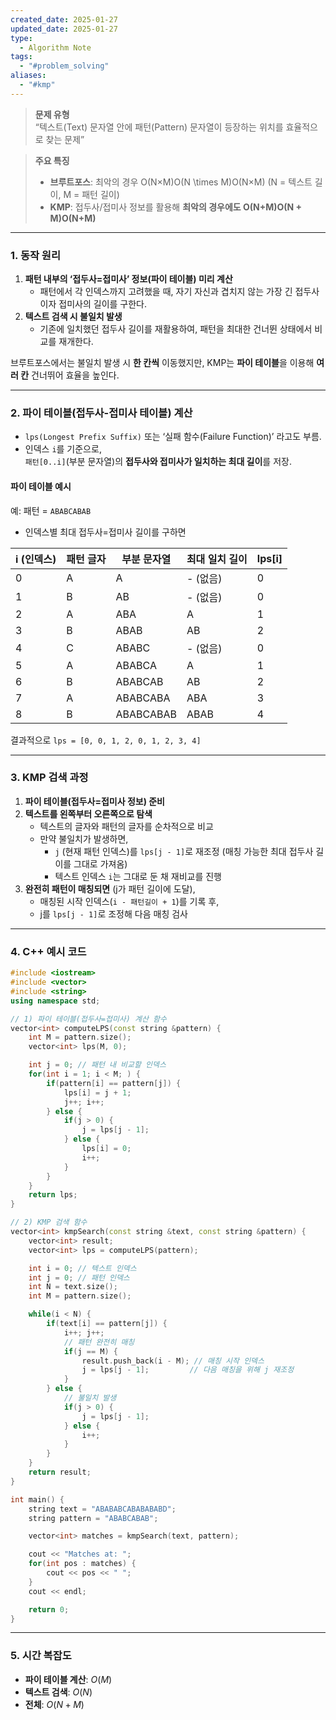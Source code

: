 ```yaml
---
created_date: 2025-01-27
updated_date: 2025-01-27
type:
  - Algorithm Note
tags:
  - "#problem_solving"
aliases:
  - "#kmp"
---
```

> **문제 유형**  
> “텍스트(Text) 문자열 안에 패턴(Pattern) 문자열이 등장하는 위치를 효율적으로 찾는 문제”

> **주요 특징**
> 
> - **브루트포스**: 최악의 경우 O(N×M)O(N \times M)O(N×M) (N = 텍스트 길이, M = 패턴 길이)
> - **KMP**: 접두사/접미사 정보를 활용해 **최악의 경우에도 O(N+M)O(N + M)O(N+M)**

---

### 1. 동작 원리

1. **패턴 내부의 ‘접두사=접미사’ 정보(파이 테이블) 미리 계산**
    - 패턴에서 각 인덱스까지 고려했을 때, 자기 자신과 겹치지 않는 가장 긴 접두사이자 접미사의 길이를 구한다.
2. **텍스트 검색 시 불일치 발생**
    - 기존에 일치했던 접두사 길이를 재활용하여, 패턴을 최대한 건너뛴 상태에서 비교를 재개한다.

브루트포스에서는 불일치 발생 시 **한 칸씩** 이동했지만, KMP는 **파이 테이블**을 이용해 **여러 칸** 건너뛰어 효율을 높인다.

---

### 2. 파이 테이블(접두사-접미사 테이블) 계산

- `lps(Longest Prefix Suffix)` 또는 ‘실패 함수(Failure Function)’ 라고도 부름.
- 인덱스 `i`를 기준으로,  
    `패턴[0..i]`(부분 문자열)의 **접두사와 접미사가 일치하는 최대 길이**를 저장.

#### 파이 테이블 예시

예: 패턴 = `ABABCABAB`

- 인덱스별 최대 접두사=접미사 길이를 구하면

|i (인덱스)|패턴 글자|부분 문자열|최대 일치 길이|lps[i]|
|---|---|---|---|---|
|0|A|A|- (없음)|0|
|1|B|AB|- (없음)|0|
|2|A|ABA|A|1|
|3|B|ABAB|AB|2|
|4|C|ABABC|- (없음)|0|
|5|A|ABABCA|A|1|
|6|B|ABABCAB|AB|2|
|7|A|ABABCABA|ABA|3|
|8|B|ABABCABAB|ABAB|4|

결과적으로
`lps = [0, 0, 1, 2, 0, 1, 2, 3, 4]`

---

### 3. KMP 검색 과정

1. **파이 테이블(접두사=접미사 정보) 준비**
2. **텍스트를 왼쪽부터 오른쪽으로 탐색**
    - 텍스트의 글자와 패턴의 글자를 순차적으로 비교
    - 만약 불일치가 발생하면,
        - `j` (현재 패턴 인덱스)를 `lps[j - 1]`로 재조정 (매칭 가능한 최대 접두사 길이를 그대로 가져옴)
        - 텍스트 인덱스 `i`는 그대로 둔 채 재비교를 진행
3. **완전히 패턴이 매칭되면** (j가 패턴 길이에 도달),
    - 매칭된 시작 인덱스(`i - 패턴길이 + 1`)를 기록 후,
    - j를 `lps[j - 1]`로 조정해 다음 매칭 검사

---

### 4. C++ 예시 코드

```cpp
#include <iostream>
#include <vector>
#include <string>
using namespace std;

// 1) 파이 테이블(접두사=접미사) 계산 함수
vector<int> computeLPS(const string &pattern) {
    int M = pattern.size();
    vector<int> lps(M, 0);

    int j = 0; // 패턴 내 비교할 인덱스
    for(int i = 1; i < M; ) {
        if(pattern[i] == pattern[j]) {
            lps[i] = j + 1;
            j++; i++;
        } else {
            if(j > 0) {
                j = lps[j - 1];
            } else {
                lps[i] = 0;
                i++;
            }
        }
    }
    return lps;
}

// 2) KMP 검색 함수
vector<int> kmpSearch(const string &text, const string &pattern) {
    vector<int> result;
    vector<int> lps = computeLPS(pattern);

    int i = 0; // 텍스트 인덱스
    int j = 0; // 패턴 인덱스
    int N = text.size();
    int M = pattern.size();

    while(i < N) {
        if(text[i] == pattern[j]) {
            i++; j++;
            // 패턴 완전히 매칭
            if(j == M) {
                result.push_back(i - M); // 매칭 시작 인덱스
                j = lps[j - 1];         // 다음 매칭을 위해 j 재조정
            }
        } else {
            // 불일치 발생
            if(j > 0) {
                j = lps[j - 1];
            } else {
                i++;
            }
        }
    }
    return result;
}

int main() {
    string text = "ABABABCABABABABD";
    string pattern = "ABABCABAB";

    vector<int> matches = kmpSearch(text, pattern);

    cout << "Matches at: ";
    for(int pos : matches) {
        cout << pos << " ";
    }
    cout << endl;

    return 0;
}

```

---

### 5. 시간 복잡도

- **파이 테이블 계산**: $O(M)$
- **텍스트 검색**: $O(N)$
- **전체**: $O(N+M)$